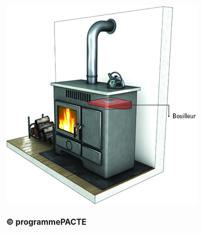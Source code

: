 ![](<images/Appareil de chauffage divisé à bûches - Appareil à bouilleur - 4/_page_0_Picture_0.jpeg>)

## © programmePACTE